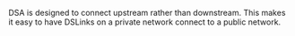 DSA is designed to connect upstream rather than downstream. This makes it easy to have DSLinks on a private network connect to a public network.